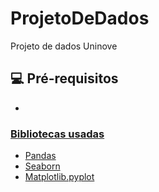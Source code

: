 # ProjetoDeDados
Projeto de dados Uninove


## 💻 Pré-requisitos

* <a href= "https://www.python.org/downloads/" Python v3.11> 

### Bibliotecas usadas

* Pandas
* Seaborn
* Matplotlib.pyplot